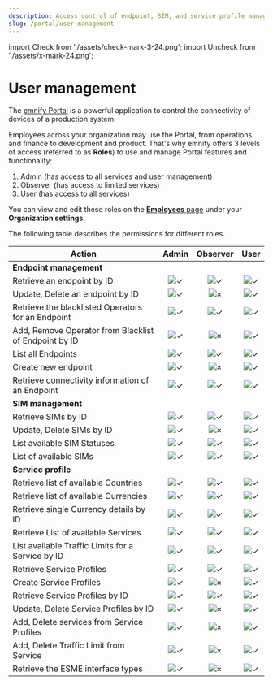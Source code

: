 ```yaml
---
description: Access control of endpoint, SIM, and service profile management 
slug: /portal/user-management
---
```


import Check from './assets/check-mark-3-24.png';
import Uncheck from './assets/x-mark-24.png';

# User management

The [emnify Portal](https://portal.emnify.com/) is a powerful application to control the connectivity of devices of a production system.

Employees across your organization may use the Portal, from operations and finance to development and product.
That's why emnify offers 3 levels of access (referred to as **Roles**) to use and manage Portal features and functionality:

1. Admin (has access to all services and user management)
1. Observer (has access to limited services)
1. User (has access to all services)

You can view and edit these roles on the [**Employees** page](https://portal.emnify.com/organisation-settings/users) under your **Organization settings**. 

The following table describes the permissions for different roles.

| Action | Admin | Observer | User |
| ------ | :---: | :------: | :--: |
| **Endpoint management** ||||
| Retrieve an endpoint by ID | <img src={Check} alt="✓" /> | <img src={Check} alt="✓" /> | <img src={Check} alt="✓" /> |
| Update, Delete an endpoint by ID | <img src={Check} alt="✓" /> | <img src={Uncheck} alt="×" /> | <img src={Check} alt="✓" /> |
| Retrieve the blacklisted Operators for an Endpoint | <img src={Check} alt="✓" /> | <img src={Check} alt="✓" /> | <img src={Check} alt="✓" /> |
| Add, Remove Operator from Blacklist of Endpoint by ID | <img src={Check} alt="✓" /> | <img src={Uncheck} alt="×" /> | <img src={Check} alt="✓" /> |
| List all Endpoints | <img src={Check} alt="✓" /> | <img src={Check} alt="✓" /> | <img src={Check} alt="✓" /> |
| Create new endpoint | <img src={Check} alt="✓" /> | <img src={Uncheck} alt="×" /> | <img src={Check} alt="✓" /> |
| Retrieve connectivity information of an Endpoint | <img src={Check} alt="✓" /> | <img src={Check} alt="✓" /> | <img src={Check} alt="✓" /> |
| **SIM management** ||||
| Retrieve SIMs by ID | <img src={Check} alt="✓" /> | <img src={Check} alt="✓" /> | <img src={Check} alt="✓" /> |
| Update, Delete SIMs by ID | <img src={Check} alt="✓" /> | <img src={Uncheck} alt="×" /> | <img src={Check} alt="✓" /> |
| List available SIM Statuses | <img src={Check} alt="✓" /> | <img src={Check} alt="✓" /> | <img src={Check} alt="✓" /> |
| List of available SIMs | <img src={Check} alt="✓" /> | <img src={Check} alt="✓" /> | <img src={Check} alt="✓" /> |
| **Service profile** ||||
| Retrieve list of available Countries | <img src={Check} alt="✓" /> | <img src={Check} alt="✓" /> | <img src={Check} alt="✓" /> |
| Retrieve list of available Currencies | <img src={Check} alt="✓" /> | <img src={Check} alt="✓" /> | <img src={Check} alt="✓" /> |
| Retrieve single Currency details by ID | <img src={Check} alt="✓" /> | <img src={Check} alt="✓" /> | <img src={Check} alt="✓" /> |
| Retrieve List of available Services | <img src={Check} alt="✓" /> | <img src={Check} alt="✓" /> | <img src={Check} alt="✓" /> |
| List available Traffic Limits for a Service by ID | <img src={Check} alt="✓" /> | <img src={Check} alt="✓" /> | <img src={Check} alt="✓" /> |
| Retrieve Service Profiles | <img src={Check} alt="✓" /> | <img src={Check} alt="✓" /> | <img src={Check} alt="✓" /> |
| Create Service Profiles | <img src={Check} alt="✓" /> | <img src={Uncheck} alt="×" /> | <img src={Check} alt="✓" />
| Retrieve Service Profiles by ID | <img src={Check} alt="✓" /> | <img src={Check} alt="✓" /> | <img src={Check} alt="✓" /> |
| Update, Delete Service Profiles by ID | <img src={Check} alt="✓" /> | <img src={Uncheck} alt="×" /> | <img src={Check} alt="✓" /> |
| Add, Delete services from Service Profiles | <img src={Check} alt="✓" /> | <img src={Uncheck} alt="×" /> | <img src={Check} alt="✓" /> |
| Add, Delete Traffic Limit from Service | <img src={Check} alt="✓" /> | <img src={Uncheck} alt="×" /> | <img src={Check} alt="✓" /> |
| Retrieve the ESME interface types | <img src={Check} alt="✓" /> | <img src={Uncheck} alt="×" /> | <img src={Check} alt="✓" /> |
